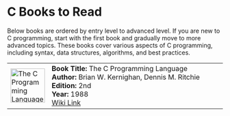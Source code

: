 # C Books to Read

Below books are ordered by entry level to advanced level. If you are new to C programming, start with the first book and gradually move to more advanced topics. These books cover various aspects of C programming, including syntax, data structures, algorithms, and best practices.

<table style="width: 100%;">
   <tr>
      <td style="width: 80px;">
         <img src="https://m.media-amazon.com/images/I/51EyaJeebHL._SL1056_.jpg" alt="The C Programming Language - Brian W. Kernighan, Dennis M. Ritchie" width="80" height="auto"/>
      </td>
      <td style="width: 100%;">
         <strong>Book Title:</strong> The C Programming Language<br/>
         <strong>Author:</strong> Brian W. Kernighan, Dennis M. Ritchie<br/>
         <strong>Edition:</strong> 2nd<br/>
         <strong>Year:</strong> 1988<br/>
         <a href="https://en.wikipedia.org/wiki/The_C_Programming_Language" target="_blank">Wiki Link</a>
      </td>
   </tr>
</table>